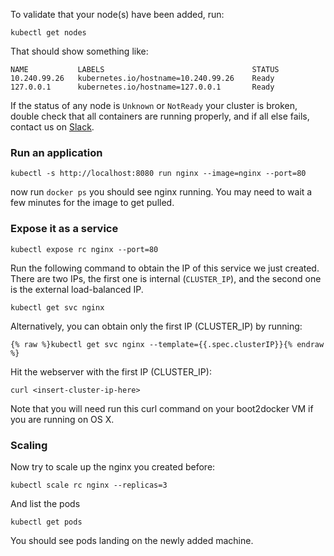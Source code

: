 ---
---

To validate that your node(s) have been added, run:

```shell
kubectl get nodes
```

That should show something like:

```shell
NAME           LABELS                                 STATUS
10.240.99.26   kubernetes.io/hostname=10.240.99.26    Ready
127.0.0.1      kubernetes.io/hostname=127.0.0.1       Ready
```

If the status of any node is `Unknown` or `NotReady` your cluster is broken, double check that all containers are running properly, and if all else fails, contact us on [Slack](/docs/troubleshooting/#slack).

### Run an application

```shell
kubectl -s http://localhost:8080 run nginx --image=nginx --port=80
```

now run `docker ps` you should see nginx running.  You may need to wait a few minutes for the image to get pulled.

### Expose it as a service

```shell
kubectl expose rc nginx --port=80
```

Run the following command to obtain the IP of this service we just created. There are two IPs, the first one is internal (`CLUSTER_IP`), and the second one is the external load-balanced IP.

```shell
kubectl get svc nginx
```

Alternatively, you can obtain only the first IP (CLUSTER_IP) by running:

```shell
{% raw %}kubectl get svc nginx --template={{.spec.clusterIP}}{% endraw %}
```

Hit the webserver with the first IP (CLUSTER_IP):

```shell
curl <insert-cluster-ip-here>
```

Note that you will need run this curl command on your boot2docker VM if you are running on OS X.

### Scaling

Now try to scale up the nginx you created before:

```shell
kubectl scale rc nginx --replicas=3
```

And list the pods

```shell
kubectl get pods
```

You should see pods landing on the newly added machine.